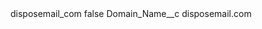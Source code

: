 <?xml version="1.0" encoding="UTF-8"?>
<CustomMetadata xmlns="http://soap.sforce.com/2006/04/metadata" xmlns:xsi="http://www.w3.org/2001/XMLSchema-instance" xmlns:xsd="http://www.w3.org/2001/XMLSchema">
    <label>disposemail_com</label>
    <protected>false</protected>
    <values>
        <field>Domain_Name__c</field>
        <value xsi:type="xsd:string">disposemail.com</value>
    </values>
</CustomMetadata>

